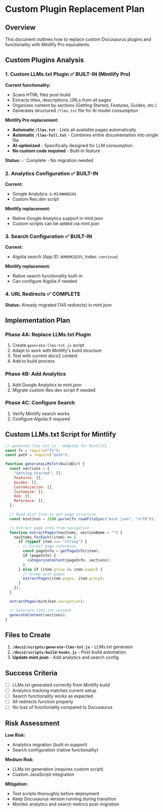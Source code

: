 # Custom Plugin Replacement Plan

## Overview

This document outlines how to replace custom Docusaurus plugins and functionality with Mintlify Pro equivalents.

## Custom Plugins Analysis

### 1. Custom LLMs.txt Plugin ✅ BUILT-IN (Mintlify Pro)

**Current functionality:**

- Scans HTML files post-build
- Extracts titles, descriptions, URLs from all pages
- Organizes content by sections (Getting Started, Features, Guides, etc.)
- Generates structured `/llms.txt` file for AI model consumption

**Mintlify Pro replacement:**

- **Automatic `/llms.txt`** - Lists all available pages automatically
- **Automatic `/llms-full.txt`** - Combines entire documentation into single file
- **AI-optimized** - Specifically designed for LLM consumption
- **No custom code required** - Built-in feature

**Status:** ✅ Complete - No migration needed

### 2. Analytics Configuration ✅ BUILT-IN

**Current:**

- Google Analytics: `G-M3JWW8N2XQ`
- Custom Reo.dev script

**Mintlify replacement:**

- Native Google Analytics support in mint.json
- Custom scripts can be added via mint.json

### 3. Search Configuration ✅ BUILT-IN

**Current:**

- Algolia search (App ID: `0OMUMCQZVV`, Index: `continue`)

**Mintlify replacement:**

- Native search functionality built-in
- Can configure Algolia if needed

### 4. URL Redirects ✅ COMPLETE

**Status:** Already migrated (145 redirects) in mint.json

## Implementation Plan

### Phase 4A: Replace LLMs.txt Plugin

1. Create `generate-llms-txt.js` script
2. Adapt to work with Mintlify's build structure
3. Test with current docs2 content
4. Add to build process

### Phase 4B: Add Analytics

1. Add Google Analytics to mint.json
2. Migrate custom Reo.dev script if needed

### Phase 4C: Configure Search

1. Verify Mintlify search works
2. Configure Algolia if required

## Custom LLMs.txt Script for Mintlify

```javascript
// generate-llms-txt.js - Adapted for Mintlify
const fs = require("fs");
const path = require("path");

function generateLLMsTxt(buildDir) {
  const sections = {
    "Getting Started": [],
    Features: [],
    Guides: [],
    Customization: [],
    Customize: [],
    Hub: [],
    Reference: [],
  };

  // Read mint.json to get page structure
  const mintJson = JSON.parse(fs.readFileSync("mint.json", "utf8"));

  // Extract page info from navigation
  function extractPages(navItems, sectionName = "") {
    navItems.forEach((item) => {
      if (typeof item === "string") {
        // Direct page reference
        const pageInfo = getPageInfo(item);
        if (pageInfo) {
          categorizeContent(pageInfo, sections);
        }
      } else if (item.group && item.pages) {
        // Group with pages
        extractPages(item.pages, item.group);
      }
    });
  }

  extractPages(mintJson.navigation);

  // Generate llms.txt content
  generateContent(sections);
}
```

## Files to Create

1. **`/docs2/scripts/generate-llms-txt.js`** - LLMs.txt generator
2. **`/docs2/scripts/build-hooks.js`** - Post-build automation
3. **Update mint.json** - Add analytics and search config

## Success Criteria

- [ ] LLMs.txt generated correctly from Mintlify build
- [ ] Analytics tracking matches current setup
- [ ] Search functionality works as expected
- [ ] All redirects function properly
- [ ] No loss of functionality compared to Docusaurus

## Risk Assessment

**Low Risk:**

- Analytics migration (built-in support)
- Search configuration (native functionality)

**Medium Risk:**

- LLMs.txt generation (requires custom script)
- Custom JavaScript integration

**Mitigation:**

- Test scripts thoroughly before deployment
- Keep Docusaurus version running during transition
- Monitor analytics and search metrics post-migration
